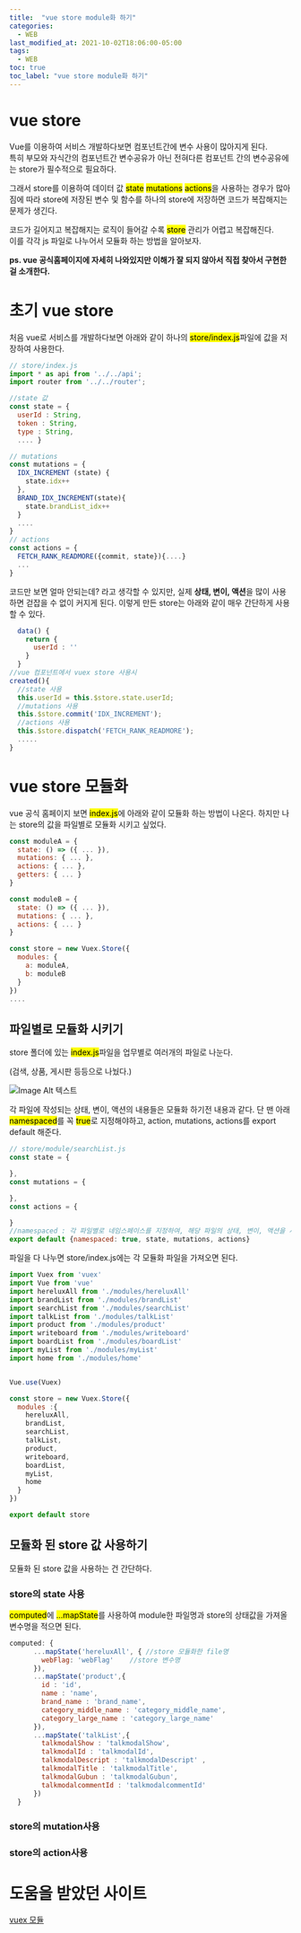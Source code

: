 ```yaml
---
title:  "vue store module화 하기"
categories:
  - WEB
last_modified_at: 2021-10-02T18:06:00-05:00
tags:
  - WEB
toc: true
toc_label: "vue store module화 하기"
---
```

# vue store
Vue를 이용하여 서비스 개발하다보면 컴포넌트간에 변수 사용이 많아지게 된다. <br>
특히 부모와 자식간의 컴포넌트간 변수공유가 아닌 전혀다른 컴포넌트 간의 변수공유에는 store가 필수적으로 필요하다.

그래서 store를 이용하여 데이터 값 <mark>state</mark> <mark>mutations</mark> <mark>actions</mark>을 사용하는 경우가 많아짐에 따라 store에 저장된 변수 및 함수를 하나의 store에 저장하면 코드가 복잡해지는 문제가 생긴다.

코드가 길어지고 복잡해지는 로직이 들어갈 수록 <mark>store</mark> 관리가 어렵고 복잡해진다. <br>
이를 각각 js 파일로 나누어서 모듈화 하는 방법을 알아보자.

**ps. vue 공식홈페이지에 자세히 나와있지만 이해가 잘 되지 않아서 직접 찾아서 구현한 걸 소개한다.**

# 초기 vue store
처음 vue로 서비스를 개발하다보면 아래와 같이 하나의 <mark>store/index.js</mark>파일에 값을 저장하여 사용한다.

```javascript
// store/index.js
import * as api from '../../api';
import router from '../../router';

//state 값
const state = {
  userId : String,
  token : String,
  type : String,
  .... }

// mutations
const mutations = {
  IDX_INCREMENT (state) {
    state.idx++
  },
  BRAND_IDX_INCREMENT(state){
    state.brandList_idx++
  }
  ....
}
// actions
const actions = {
  FETCH_RANK_READMORE({commit, state}){....}
  ...
}
```

코드만 보면 얼마 안되는데? 라고 생각할 수 있지만, 실제 **상태, 변이, 액션**을 많이 사용하면 걷잡을 수 없이 커지게 된다.
이렇게 만든 store는 아래와 같이 매우 간단하게 사용할 수 있다.

```javascript
  data() {
    return {
      userId : ''
    }
  }
//vue 컴포넌트에서 vuex store 사용시
created(){
  //state 사용
  this.userId = this.$store.state.userId;
  //mutations 사용
  this.$store.commit('IDX_INCREMENT');
  //actions 사용
  this.$store.dispatch('FETCH_RANK_READMORE');
  .....
}
```

# vue store 모듈화
vue 공식 홈페이지 보면 <mark>index.js</mark>에 아래와 같이 모듈화 하는 방법이 나온다.
하지만 나는 store의 값을 파일별로 모듈화 시키고 싶었다.

```javascript
const moduleA = {
  state: () => ({ ... }),
  mutations: { ... },
  actions: { ... },
  getters: { ... }
}

const moduleB = {
  state: () => ({ ... }),
  mutations: { ... },
  actions: { ... }
}

const store = new Vuex.Store({
  modules: {
    a: moduleA,
    b: moduleB
  }
})
....

```

## 파일별로 모듈화 시키기 
store 폴더에 있는 <mark>index.js</mark>파일을 업무별로 여러개의 파일로 나눈다.

(검색, 상품, 게시판 등등으로 나눴다.)

![Image Alt 텍스트](/assets/img/web/store.png)  

각 파일에 작성되는 상태, 변이, 액션의 내용들은 모듈화 하기전 내용과 같다. 단 맨 아래 <mark>namespaced</mark>를 꼭 <mark>true</mark>로 지정해야하고, action, mutations, actions를 export default 해준다.

```javascript
// store/module/searchList.js 
const state = {

},
const mutations = {

},
const actions = {

}
//namespaced : 각 파일별로 네임스페이스를 지정하여, 해당 파일의 상태, 변이, 액션을 사용하겠다고 명시하는 문구입니다.
export default {namespaced: true, state, mutations, actions}
```

파일을 다 나누면 store/index.js에는 각 모듈화 파일을 가져오면 된다.
```javascript
import Vuex from 'vuex'
import Vue from 'vue'
import hereluxAll from './modules/hereluxAll'
import brandList from './modules/brandList'
import searchList from './modules/searchList'
import talkList from './modules/talkList'
import product from './modules/product'
import writeboard from './modules/writeboard'
import boardList from './modules/boardList'
import myList from './modules/myList'
import home from './modules/home'


Vue.use(Vuex)

const store = new Vuex.Store({
  modules :{
    hereluxAll,
    brandList,
    searchList,
    talkList,
    product,
    writeboard,
    boardList,
    myList,
    home
  }
})

export default store
```

## 모듈화 된 store 값 사용하기
모듈화 된 store 값을 사용하는 건 간단하다. 

### store의 state 사용
<mark>computed</mark>에 <mark>...mapState</mark>를 사용하여 module한 파일명과 store의 상태값을 가져올 변수명을 적으면 된다.

```javascript
computed: {
      ...mapState('hereluxAll', { //store 모듈화한 file명
        webFlag: 'webFlag'    //store 변수명 
      }),
      ...mapState('product',{
        id : 'id',
        name : 'name',
        brand_name : 'brand_name',
        category_middle_name : 'category_middle_name',
        category_large_name : 'category_large_name'
      }),
      ...mapState('talkList',{
        talkmodalShow : 'talkmodalShow',
        talkmodalId : 'talkmodalId',
        talkmodalDescript : 'talkmodalDescript' ,
        talkmodalTitle : 'talkmodalTitle',
        talkmodalGubun : 'talkmodalGubun',
        talkmodalcommentId : 'talkmodalcommentId'
      })
  }
```

### store의 mutation사용

### store의 action사용

# 도움을 받았던 사이트
[vuex 모듈](https://vuex.vuejs.org/kr/guide/modules.html)
